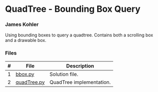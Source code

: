 # QuadTree - Bounding Box Query
### James Kohler

Using bounding boxes to query a quadtree. Contains both a scrolling box and a drawable box.
### Files

|#|File|Description|
|:-:|-|-|
|1|[bbox.py](./bbox.py)|Solution file.|
|2|[quadTree.py](/quadTree.py)|QuadTree implementation.|